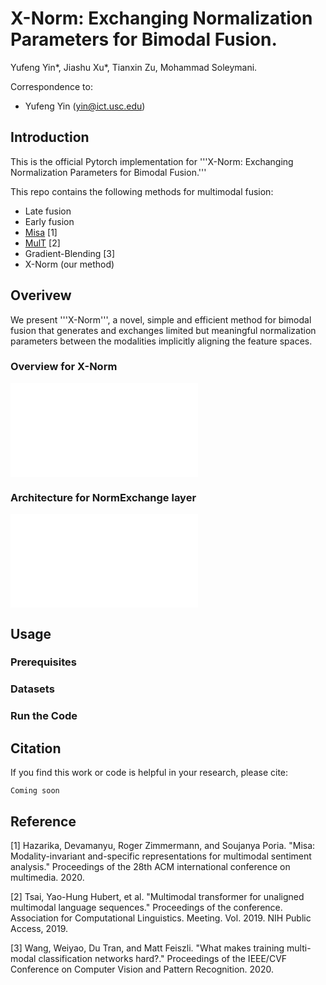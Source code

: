 # X-Norm: Exchanging Normalization Parameters for Bimodal Fusion.
Yufeng Yin*, Jiashu Xu*, Tianxin Zu, Mohammad Soleymani.

Correspondence to: 
  - Yufeng Yin (yin@ict.usc.edu)

## Introduction
This is the official Pytorch implementation for '''X-Norm: Exchanging Normalization Parameters for Bimodal Fusion.'''

This repo contains the following methods for multimodal fusion:
 - Late fusion
 - Early fusion
 - [Misa](https://github.com/declare-lab/MISA) [1]
 - [MulT](https://github.com/yaohungt/Multimodal-Transformer) [2]
 - Gradient-Blending [3]
 - X-Norm (our method)

## Overivew
We present '''X-Norm''', a novel, simple and efficient method for bimodal fusion that generates and exchanges limited but meaningful normalization parameters between the modalities implicitly aligning the feature spaces.

### Overview for X-Norm
<object data="figures/X-Norm.pdf" type="application/pdf" width="500px" height="500px">
    <embed src="figures/X-Norm.pdf">
    </embed>
</object>

### Architecture for NormExchange layer
<object data="figures/NormExchange.pdf" type="application/pdf" width="500px" height="500px">
    <embed src="figures/NormExchange.pdf">
    </embed>
</object>

## Usage
### Prerequisites

### Datasets

### Run the Code

## Citation
If you find this work or code is helpful in your research, please cite:
```
Coming soon
```

## Reference
[1] Hazarika, Devamanyu, Roger Zimmermann, and Soujanya Poria. "Misa: Modality-invariant and-specific representations for multimodal sentiment analysis." Proceedings of the 28th ACM international conference on multimedia. 2020.

[2] Tsai, Yao-Hung Hubert, et al. "Multimodal transformer for unaligned multimodal language sequences." Proceedings of the conference. Association for Computational Linguistics. Meeting. Vol. 2019. NIH Public Access, 2019.

[3] Wang, Weiyao, Du Tran, and Matt Feiszli. "What makes training multi-modal classification networks hard?." Proceedings of the IEEE/CVF Conference on Computer Vision and Pattern Recognition. 2020.
